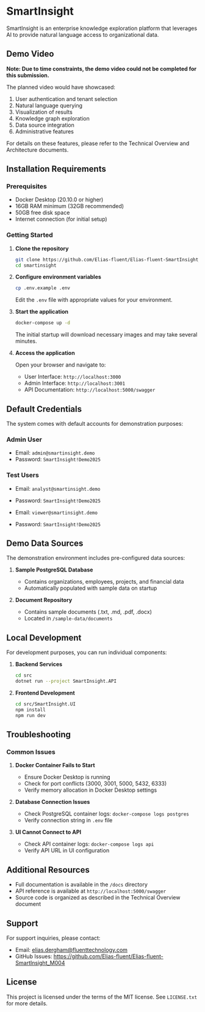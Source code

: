 # SmartInsight

SmartInsight is an enterprise knowledge exploration platform that leverages AI to provide natural language access to organizational data.

## Demo Video

**Note: Due to time constraints, the demo video could not be completed for this submission.**

The planned video would have showcased:

1. User authentication and tenant selection
2. Natural language querying
3. Visualization of results
4. Knowledge graph exploration
5. Data source integration
6. Administrative features

For details on these features, please refer to the Technical Overview and Architecture documents.

## Installation Requirements

### Prerequisites
- Docker Desktop (20.10.0 or higher)
- 16GB RAM minimum (32GB recommended)
- 50GB free disk space
- Internet connection (for initial setup)

### Getting Started

1. **Clone the repository**
   ```bash
   git clone https://github.com/Elias-fluent/Elias-fluent-SmartInsight_M004
   cd smartinsight
   ```

2. **Configure environment variables**
   ```bash
   cp .env.example .env
   ```
   Edit the `.env` file with appropriate values for your environment.

3. **Start the application**
   ```bash
   docker-compose up -d
   ```
   The initial startup will download necessary images and may take several minutes.

4. **Access the application**
   
   Open your browser and navigate to:
   - User Interface: `http://localhost:3000`
   - Admin Interface: `http://localhost:3001`
   - API Documentation: `http://localhost:5000/swagger`

## Default Credentials

The system comes with default accounts for demonstration purposes:

### Admin User
- Email: `admin@smartinsight.demo`
- Password: `SmartInsight!Demo2025`

### Test Users
- Email: `analyst@smartinsight.demo` 
- Password: `SmartInsight!Demo2025`
  
- Email: `viewer@smartinsight.demo`
- Password: `SmartInsight!Demo2025`

## Demo Data Sources

The demonstration environment includes pre-configured data sources:

1. **Sample PostgreSQL Database**
   - Contains organizations, employees, projects, and financial data
   - Automatically populated with sample data on startup

2. **Document Repository**
   - Contains sample documents (.txt, .md, .pdf, .docx)
   - Located in `/sample-data/documents`

## Local Development

For development purposes, you can run individual components:

1. **Backend Services**
   ```bash
   cd src
   dotnet run --project SmartInsight.API
   ```

2. **Frontend Development**
   ```bash
   cd src/SmartInsight.UI
   npm install
   npm run dev
   ```

## Troubleshooting

### Common Issues

1. **Docker Container Fails to Start**
   - Ensure Docker Desktop is running
   - Check for port conflicts (3000, 3001, 5000, 5432, 6333)
   - Verify memory allocation in Docker Desktop settings

2. **Database Connection Issues**
   - Check PostgreSQL container logs: `docker-compose logs postgres`
   - Verify connection string in `.env` file

3. **UI Cannot Connect to API**
   - Check API container logs: `docker-compose logs api`
   - Verify API URL in UI configuration

## Additional Resources

- Full documentation is available in the `/docs` directory
- API reference is available at `http://localhost:5000/swagger`
- Source code is organized as described in the Technical Overview document

## Support

For support inquiries, please contact:
- Email: elias.dergham@fluenttechnology.com
- GitHub Issues: https://github.com/Elias-fluent/Elias-fluent-SmartInsight_M004

## License

This project is licensed under the terms of the MIT license. See `LICENSE.txt` for more details. 